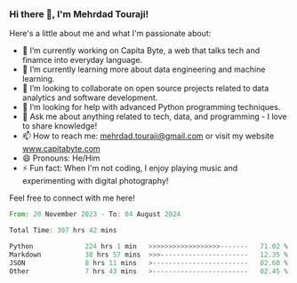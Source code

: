 ### Hi there 👋, I'm Mehrdad Touraji!


Here's a little about me and what I'm passionate about:

- 🔭 I’m currently working on Capita Byte, a web that talks tech and finamce into everyday language.
- 🌱 I’m currently learning more about data engineering and machine learning.
- 👯 I’m looking to collaborate on open source projects related to data analytics and software development.
- 🤔 I’m looking for help with advanced Python programming techniques.
- 💬 Ask me about anything related to tech, data, and programming - I love to share knowledge!
- 📫 How to reach me: mehrdad.touraji@gmail.com or visit my website www.capitabyte.com
- 😄 Pronouns: He/Him
- ⚡ Fun fact: When I'm not coding, I enjoy playing music and experimenting with digital photography!

Feel free to connect with me here!


<!--START_SECTION:waka-->

```rust
From: 20 November 2023 - To: 04 August 2024

Total Time: 307 hrs 42 mins

Python             224 hrs 1 min   >>>>>>>>>>>>>>>>>>-------   71.02 %
Markdown           38 hrs 57 mins  >>>----------------------   12.35 %
JSON               8 hrs 11 mins   >------------------------   02.60 %
Other              7 hrs 43 mins   >------------------------   02.45 %
```

<!--END_SECTION:waka-->
